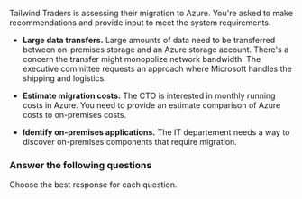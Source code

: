 

Tailwind Traders is assessing their migration to Azure. You're asked to make recommendations and provide input to meet the system requirements.

- **Large data transfers.** Large amounts of data need to be transferred between on-premises storage and an Azure storage account. There's a concern the transfer might monopolize network bandwidth. The executive committee requests an approach where Microsoft handles the shipping and logistics. 

- **Estimate migration costs.** The CTO is interested in monthly running costs in Azure. You need to provide an estimate comparison of Azure costs to on-premises costs. 

- **Identify on-premises applications.** The IT departement needs a way to discover on-premises components that require migration. 



### Answer the following questions

Choose the best response for each question.
